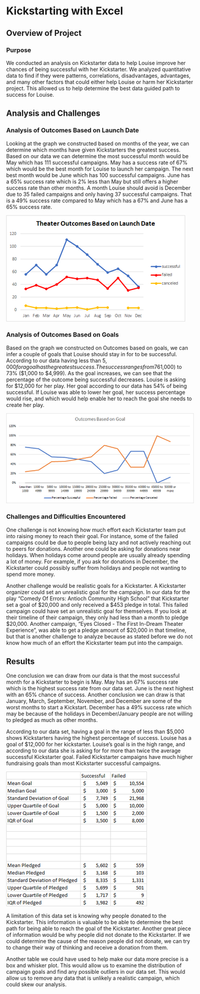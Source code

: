 # Kickstarting with Excel

## Overview of Project

### Purpose
We conducted an analysis on Kickstarter data to help Louise improve her chances of being successful with her Kickstarter. We analyzed quantitative data to find if they were patterns, correlations, disadvantages, advantages, and many other factors that could either help Louise or harm her Kickstarter project. This allowed us to help determine the best data guided path to success for Louise.
## Analysis and Challenges

### Analysis of Outcomes Based on Launch Date
Looking at the graph we constructed based on months of the year, we can determine which months have given Kickstarters the greatest success. Based on our data we can determine the most successful month would be May which has 111 successful campaigns. May has a success rate of 67% which would be the best month for Louise to launch her campaign. The next best month would be June which has 100 successful campaigns. June has a 65% success rate which is 2% less than May but still offers a higher success rate than other months. A month Louise should avoid is December due to 35 failed campaigns and only having 37 successful campaigns. That is a 49% success rate compared to May which has a 67% and June has a 65% success rate.

![Theater_Outcomes_vs_Launch]( https://github.com/NickFoley47/Kickstarter-analysis/blob/main/Resources/Theater_Outcomes_vs_Launch.png)

### Analysis of Outcomes Based on Goals
 Based on the graph we constructed on Outcomes based on goals, we can infer a couple of goals that Louise should stay in for to be successful. According to our data having less than $5,000 for a goal has the greatest success. The success ranges from 76% (<$1,000) to 73% ($1,000 to $4,999). As the goal increases, we can see that the percentage of the outcome being successful decreases. Louise is asking for $12,000 for her play. Her goal according to our data has 54% of being successful. If Louise was able to lower her goal, her success percentage would rise, and which would help enable her to reach the goal she needs to create her play.

![Theater_Outcomes_vs_Launch]( https://github.com/NickFoley47/Kickstarter-Analysis/blob/main/Resources/Outcomes_vs_Goals.png)

### Challenges and Difficulties Encountered
One challenge is not knowing how much effort each Kickstarter team put into raising money to reach their goal. For instance, some of the failed campaigns could be due to people being lazy and not actively reaching out to peers for donations. Another one could be asking for donations near holidays. When holidays come around people are usually already spending a lot of money. For example, if you ask for donations in December, the Kickstarter could possibly suffer from holidays and people not wanting to spend more money.

Another challenge would be realistic goals for a Kickstarter. A Kickstarter organizer could set an unrealistic goal for the campaign. In our data for the play “Comedy Of Errors: Antioch Community High School” that Kickstarter set a goal of $20,000 and only received a $453 pledge in total. This failed campaign could have set an unrealistic goal for themselves. If you look at their timeline of their campaign, they only had less than a month to pledge $20,000. Another campaign, “Eyes Closed - The First In-Dream Theater Experience”, was able to get a pledge amount of $20,000 in that timeline, but that is another challenge to analyze because as stated before we do not know how much of an effort the Kickstarter team put into the campaign.


## Results

One conclusion we can draw from our data is that the most successful month for a Kickstarter to begin is May. May has an 67% success rate which is the highest success rate from our data set. June is the next highest with an 65% chance of success. Another conclusion we can draw is that January, March, September, November, and December are some of the worst months to start a Kickstart. December has a 49% success rate which may be because of the holidays in December/January people are not willing to pledged as much as other months.

According to our data set, having a goal in the range of less than $5,000 shows Kickstarters having the highest percentage of success. Louise has a goal of $12,000 for her kickstarter. Louise’s goal is in the high range, and according to our data she is asking for for more than twice the average successful Kickstarter goal. Failed Kickstarter campaigns have much higher fundraising goals than most Kickstarter successful campaigns.

![ Theater_Outcomes_vs_Launch](https://github.com/NickFoley47/Kickstarter-Analysis/blob/main/Resources/Central%20Tendency.png )

A limitation of this data set is knowing why people donated to the Kickstarter. This information is valuable to be able to determine the best path for being able to reach the goal of the Kickstarter. Another great piece of information would be why people did not donate to the Kickstarter. If we could determine the cause of the reason people did not donate, we can try to change their way of thinking and receive a donation from them.

Another table we could have used to help make our data more precise is a box and whisker plot. This would allow us to examine the distribution of campaign goals and find any possible outliers in our data set. This would allow us to remove any data that is unlikely a realistic campaign, which could skew our analysis. 


